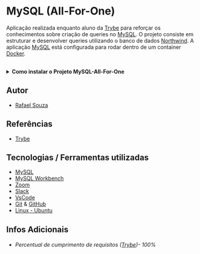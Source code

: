# MySQL (All-For-One)

Aplicação realizada enquanto aluno da [Trybe](https://www.betrybe.com/) para reforçar os conhecimentos sobre criação de queries no [MySQL](https://www.mysql.com/). O projeto consiste em estruturar e desenvolver queries utilizando o banco de dados [Northwind](https://www.aspsnippets.com/Articles/Download-and-Install-Microsoft-Northwind-Sample-database-in-MySql.aspx). A aplicação [MySQL](https://www.mysql.com/) está configurada para rodar dentro de um container [Docker](https://www.docker.com/).

<br>

<details>
  <summary><strong>Como instalar o Projeto MySQL-All-For-One</strong></summary><br />

## Instalação
 
<hr>
 
### Rodando a aplicação via [Docker](https://www.docker.com/)

> :warning: Antes de começar, seu docker-compose precisa estar na versão 1.29 ou superior. [Veja aqui](https://www.digitalocean.com/community/tutorials/how-to-install-and-use-docker-compose-on-ubuntu-20-04-pt) ou [na documentação](https://docs.docker.com/compose/install/) como instalá-lo. No primeiro artigo, você pode substituir onde está com `1.26.0` por `1.29.2`.

<br>

- Clone o repositório `git@github.com:Rafael-Souza-97/mysql-all-for-one.git`:

```bash
git clone git@github.com:Rafael-Souza-97/mysql-all-for-one.git
```

<br>

- Entre na pasta do repositório que você acabou de clonar:

```bash
cd mysql-all-for-one
```

<br>

- Rode o serviço `node` com o comando `docker-compose up -d`:

 > - Esse serviço irá inicializar um container chamado `one_for_all`.
 > - A partir daqui você pode rodar o container via CLI ou abri-lo no VS Code.
 
```bash
docker-compose up -d
```

<br>

- Use o comando `docker exec -it all_for_one bash`:

 > - Ele te dará acesso ao terminal interativo do container criado pelo compose, que está rodando em segundo plano.
 > - As credencias de acesso ao banco de dados estão definidas no arquivo `docker-compose.yml`, e são acessíveis no container através das variáveis de    ambiente `MYSQL_USER` e `MYSQL_PASSWORD`.

```bash
docker exec -it all_for_one bash
```

<br>

- Instale as depëndencias, caso necessário, com `npm install` (dentro do bash do container):

```bash
npm install
```

 > Execute a aplicação com `npm start` ou `npm run dev`

<br>
<hr>
 
### Rodando a aplicação SEM [Docker](https://www.docker.com/)

  > :warning: Para rodar a aplicação desta forma, obrigatoriamente você deve ter o [Node](https://nodejs.org/en/) instalado em seu computador.
 
 <br>

- Clone o repositório `git@github.com:Rafael-Souza-97/mysql-all-for-one.git`:

```bash
git clone git@github.com:Rafael-Souza-97/mysql-all-for-one.git
```

<br>

- Entre na pasta do repositório que você acabou de clonar:

```bash
cd mysql-all-for-one
```

 > Execute a aplicação com `npm start` ou `npm run dev`

<hr>
<br>

</details>

## Autor

- [Rafael Souza](https://github.com/Rafael-Souza-97)

## Referências

 - [Trybe](https://www.betrybe.com/)

## Tecnologias / Ferramentas utilizadas

- [MySQL](https://www.mysql.com/)
- [MySQL Workbench](https://www.mysql.com/products/workbench/)
- [Zoom](https://zoom.us/)
- [Slack](https://slack.com/intl/pt-br/)
- [VsCode](https://code.visualstudio.com/)
- [Git](https://git-scm.com/) & [GitHub](https://github.com/)
- [Linux - Ubuntu](https://ubuntu.com/)

## Infos Adicionais

- ###### Percentual de cumprimento de requisitos ([Trybe](https://www.betrybe.com/))- 100%

